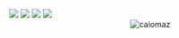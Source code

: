 <!-- Redes Sociais -->
<div style="display: inline-block;" align="center"> 
  <a href="https://www.youtube.com/channel/UCyV7EMf93B6HYRPHNhzhhHA" target="_blank"><img src="https://img.shields.io/badge/YouTube-FF0000?style=for-the-badge&logo=youtube&logoColor=white" target="_blank"></a>
  <a href="https://instagram.com/caiotmz" target="_blank"><img src="https://img.shields.io/badge/-Instagram-%23E4405F?style=for-the-badge&logo=instagram&logoColor=white" target="_blank"></a>
  <a href="mailto:caiotmzferreira@gmail.com"><img src="https://img.shields.io/badge/-Gmail-%23333?style=for-the-badge&logo=gmail&logoColor=white" target="_blank"></a>
  <a href="https://www.linkedin.com/in/caiotmz" target="_blank"><img src="https://img.shields.io/badge/-LinkedIn-%230077B5?style=for-the-badge&logo=linkedin&logoColor=white" target="_blank"></a> 
</div>

<br>

<!-- Estatísticas do GitHub -->
<div align="center">
  <img src="https://github-readme-streak-stats.herokuapp.com/?user=caiomaz&theme=dark" alt="caiomaz"/>
</div>